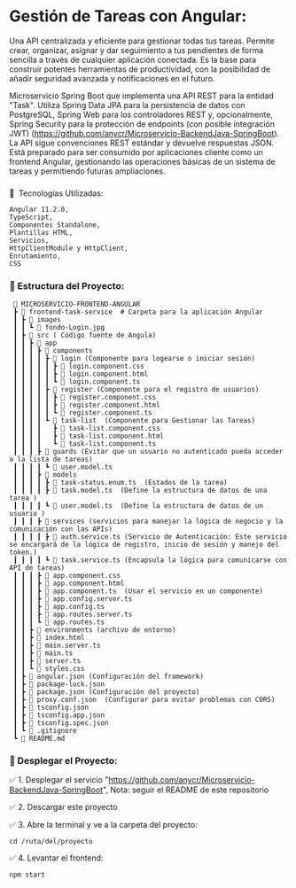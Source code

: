 # Gestión de Tareas con Angular:
  Una API centralizada y eficiente para gestionar todas tus tareas. Permite crear, organizar, asignar y dar seguimiento a tus pendientes de forma sencilla a través de cualquier aplicación conectada. Es la base para construir potentes herramientas de productividad, con la posibilidad de añadir seguridad avanzada y notificaciones en el futuro.

  Microservicio Spring Boot que implementa una API REST para la entidad "Task". Utiliza Spring Data JPA para la persistencia de datos con PostgreSQL, Spring Web para los controladores REST y, opcionalmente, Spring Security para la protección de endpoints (con posible integración JWT) (https://github.com/anycr/Microservicio-BackendJava-SpringBoot). La API sigue convenciones REST estándar y devuelve respuestas JSON. Está preparado para ser consumido por aplicaciones cliente como un frontend Angular, gestionando las operaciones básicas de un sistema de tareas y permitiendo futuras ampliaciones.
### 

📌 ️ Tecnologías Utilizadas:
```
Angular 11.2.0,
TypeScript,
Componentes Standalone,
Plantillas HTML,
Servicios,
HttpClientModule y HttpClient,
Enrutamiento,
CSS
```

### 📌 Estructura del Proyecto:
```
 📂 MICROSERVICIO-FRONTEND-ANGULAR
 ┣ 📂 frontend-task-service  # Carpeta para la aplicación Angular
 ┃ ┣ 📂 images
 ┃ ┃ ┗ 📄 fondo-Login.jpg
 ┃ ┣ 📂 src ( Código fuente de Angula)
 ┃ ┃ ┣ 📂 app
 ┃ ┃ ┃ ┣ 📂 components 
 ┃ ┃ ┃ ┃ ┣ 📂 login (Componente para logearse o iniciar sesión)
 ┃ ┃ ┃ ┃ ┃ ┣ 📄 login.component.css 
 ┃ ┃ ┃ ┃ ┃ ┣ 📄 login.component.html  
 ┃ ┃ ┃ ┃ ┃ ┗ 📄 login.component.ts  
 ┃ ┃ ┃ ┃ ┣ 📂 register (Componente para el registro de usuarios)
 ┃ ┃ ┃ ┃ ┃ ┣ 📄 register.component.css 
 ┃ ┃ ┃ ┃ ┃ ┣ 📄 register.component.html 
 ┃ ┃ ┃ ┃ ┃ ┗ 📄 register.component.ts 
 ┃ ┃ ┃ ┃ ┗ 📂 task-list  (Componente para Gestionar las Tareas)
 ┃ ┃ ┃ ┃   ┣ 📄 task-list.component.css 
 ┃ ┃ ┃ ┃   ┣ 📄 task-list.component.html 
 ┃ ┃ ┃ ┃   ┗ 📄 task-list.component.ts   
 ┃ ┃ ┃ ┣ 📂 guards (Evitar que un usuario no autenticado pueda acceder a la lista de tareas)
 ┃ ┃ ┃ ┃ ┗ 📄 user.model.ts  
 ┃ ┃ ┃ ┣ 📂 models 
 ┃ ┃ ┃ ┃ ┣ 📄 task-status.enum.ts  (Estados de la tarea)
 ┃ ┃ ┃ ┃ ┣ 📄 task.model.ts  (Define la estructura de datos de una tarea )
 ┃ ┃ ┃ ┃ ┗ 📄 user.model.ts  (Define la estructura de datos de un usuario )
 ┃ ┃ ┃ ┣ 📂 services (servicios para manejar la lógica de negocio y la comunicación con las APIs)
 ┃ ┃ ┃ ┃ ┣ 📄 auth.service.ts (Servicio de Autenticación: Este servicio se encargará de la lógica de registro, inicio de sesión y manejo del token.)
 ┃ ┃ ┃ ┃ ┗ 📄 task.service.ts (Encapsula la lógica para comunicarse con API de tareas)
 ┃ ┃ ┃ ┣ 📄 app.component.css
 ┃ ┃ ┃ ┣ 📄 app.component.html 
 ┃ ┃ ┃ ┣ 📄 app.component.ts  (Usar el servicio en un componente)
 ┃ ┃ ┃ ┣ 📄 app.config.server.ts 
 ┃ ┃ ┃ ┣ 📄 app.config.ts 
 ┃ ┃ ┃ ┣ 📄 app.routes.server.ts 
 ┃ ┃ ┃ ┗ 📄 app.routes.ts  
 ┃ ┃ ┣ 📂 environments (archivo de entorno)
 ┃ ┃ ┣ 📄 index.html  
 ┃ ┃ ┣ 📄 main.server.ts 
 ┃ ┃ ┣ 📄 main.ts 
 ┃ ┃ ┣ 📄 server.ts
 ┃ ┃ ┗ 📄 styles.css
 ┃ ┣ 📄 angular.json (Configuración del framework)
 ┃ ┣ 📄 package-lock.json
 ┃ ┣ 📄 package.json (Configuración del proyecto)
 ┃ ┣ 📄 proxy.conf.json  (Configurar para evitar problemas con CORS)
 ┃ ┣ 📄 tsconfig.json
 ┃ ┣ 📄 tsconfig.app.json
 ┃ ┣ 📄 tsconfig.spec.json 
 ┃ ┗ 📄 .gitignore
 ┗ 📄 README.md
```
### 📌 Desplegar el Proyecto:
✅ 1. Desplegar el servicio "https://github.com/anycr/Microservicio-BackendJava-SpringBoot", Nota: seguir el README de este repositorio

✅ 2. Descargar este proyecto

✅ 3. Abre la terminal y ve a la carpeta del proyecto:
```
cd /ruta/del/proyecto
```
✅ 4. Levantar el frontend:
```
npm start
```
